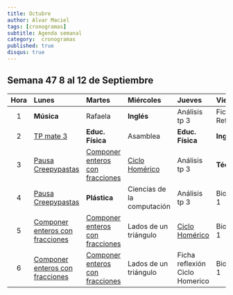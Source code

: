 ```yaml
---
title: Octubre
author: Alvar Maciel
tags: [cronogramas]
subtitle: Agenda semanal
category:  cronogramas
published: true
disqus: true
---
```


<!--
|Hora|Lunes                    |Martes                     |Miércoles                  |Jueves                  |Viernes                  |
|:--:|:------------------------|:--------------------------|:--------------------------|:---------------------  |:------------------------|
|1   |**Música**               |Cs /apoyo Mate             |**Inglés**                 |Mate /apoyo Mate        |PDL r                    |
|2   |PDL                      |**Educ. Física**           |portfolo                   |**Educ. Física**        |**Inglés**               |
|3   |PDL                      |Cs /apoyo Mate             |PDL pr                     |Mate /apoyo Mate        |**Técnología**           |
|4   |Mate                     |**Plástica**               |PDL pr                     |Mate                    |Cs                       |
|5   |Mate                     |Cs                         |Mate G                     |PDL pr                  |Cs                       |
|6   |Mate                     |PDL r                      |Mate G                     |PDL pr                  |Cs                       |
-->

## Semana 47 8 al 12 de Septiembre

| Hora | Lunes                                                    | Martes                                                   | Miércoles                               | Jueves                                  | Viernes         |
|:----:|:---------------------------------------------------------|:---------------------------------------------------------|:----------------------------------------|:----------------------------------------|:----------------|
| 1    | **Música**                                               | Rafaela                                                  | **Inglés**                              | Análisis tp 3                           | Ficha Reflexión |
| 2    | [TP mate 3](http://bit.ly/2NwXZYL)                       | **Educ. Física**                                         | Asamblea                                | **Educ. Física**                        | **Inglés**      |
| 3    | [Pausa Creepypastas](http://bit.ly/2Cy1M7d)              | [Componer enteros con fracciones](http://bit.ly/2NvV6rd) | [Ciclo Homérico](http://bit.ly/2PusmRm) | Análisis tp 3                           | **Técnología**  |
| 4    | [Pausa Creepypastas](http://bit.ly/2Cy1M7d)              | **Plástica**                                             | Ciencias de la computación              | Análisis tp 3                           | BioMateriales 1 |
| 5    | [Componer enteros con fracciones](http://bit.ly/2NvV6rd) | [Componer enteros con fracciones](http://bit.ly/2NvV6rd) | Lados de un triángulo                   | [Ciclo Homérico](http://bit.ly/2PusmRm) | BioMateriales 1 |
| 6    | [Componer enteros con fracciones](http://bit.ly/2NvV6rd) | [Componer enteros con fracciones](http://bit.ly/2NvV6rd) | Lados de un triángulo                   | Ficha reflexión Ciclo Homerico          | BioMateriales 1 |
